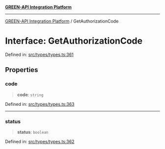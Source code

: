 [**GREEN-API Integration Platform**](../README.md)

***

[GREEN-API Integration Platform](../globals.md) / GetAuthorizationCode

# Interface: GetAuthorizationCode

Defined in: [src/types/types.ts:361](https://github.com/green-api/greenapi-integration/blob/65d246f492cf703d5fb1135013cb3aaba77514dc/src/types/types.ts#L361)

## Properties

### code

> **code**: `string`

Defined in: [src/types/types.ts:363](https://github.com/green-api/greenapi-integration/blob/65d246f492cf703d5fb1135013cb3aaba77514dc/src/types/types.ts#L363)

***

### status

> **status**: `boolean`

Defined in: [src/types/types.ts:362](https://github.com/green-api/greenapi-integration/blob/65d246f492cf703d5fb1135013cb3aaba77514dc/src/types/types.ts#L362)
